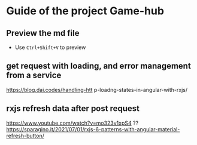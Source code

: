 # Guide of the project Game-hub
## Preview the md file
- Use `Ctrl+Shift+V` to preview
## get request with loading, and error management from a service
https://blog.dai.codes/handling-htt p-loadng-states-in-angular-with-rxjs/

## rxjs refresh data after post request
https://www.youtube.com/watch?v=mo323v1xpS4
?? https://sparagino.it/2021/07/01/rxjs-6-patterns-with-angular-material-refresh-button/
